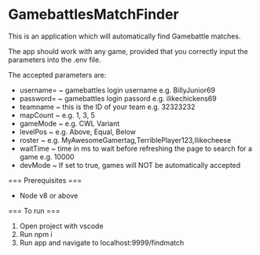 # GamebattlesMatchFinder
This is an application which will automatically find Gamebattle matches.

The app should work with any game, provided that you correctly input the parameters into the .env file.

The accepted parameters are:
 - username=
    ~ gamebattles login username e.g. BillyJunior69
 - password=
    ~ gamebattles login passord e.g. ilikechickens69
 - teamname
    ~ this is the ID of your team e.g. 32323232
 - mapCount 
    ~ e.g. 1, 3, 5
 - gameMode 
    ~ e.g. CWL Variant
 - levelPos 
    ~ e.g. Above, Equal, Below
 - roster 
    ~ e.g. MyAwesomeGamertag,TerriblePlayer123,Ilikecheese
 - waitTime
    ~ time in ms to wait before refreshing the page to search for a game e.g. 10000
 - devMode
    ~ If set to true, games will NOT be automatically accepted

=== Prerequisites ===

- Node v8 or above

=== To run ===

1. Open project with vscode
2. Run npm i
3. Run app and navigate to localhost:9999/findmatch
